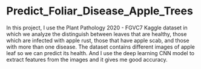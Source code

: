 # Predict_Foliar_Disease_Apple_Trees
In this project, I use the Plant Pathology 2020 - FGVC7 Kaggle dataset in which we analyze the distinguish between leaves that are healthy, those which are infected with apple rust, those that have apple scab, and those with more than one disease. The dataset contains different images of apple leaf so we can predict its health. And I use the deep learning CNN model to extract features from the images and it gives me good accuracy.
